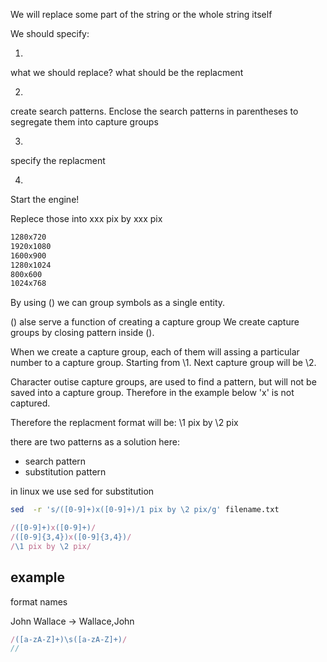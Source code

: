 We will replace some part of the string or the whole string itself

We should specify:

1)
what we should replace?
what should be the replacment

2)
create search patterns.
Enclose the search patterns in parentheses to segregate them into capture groups


3) 
specify the replacment

4) 
Start the engine!

Replece those into xxx pix by  xxx pix

```txt
1280x720
1920x1080
1600x900
1280x1024
800x600
1024x768
```

By using () we can group symbols as a single entity.

() alse serve a function of creating a capture group
We create capture groups by closing pattern inside ().

When we create a capture group, each of them will assing a particular number to a capture group. Starting from \1. Next capture group will be \2.

Character outise capture groups, are used to find a pattern, but will not be saved into a capture group. Therefore in the example below 'x' is not captured.

Therefore the replacment format will be:
\1 pix by \2 pix

there are two patterns as a solution here:
- search pattern
- substitution pattern

in linux we use sed for substitution

```bash
sed  -r 's/([0-9]+)x([0-9]+)/1 pix by \2 pix/g' filename.txt
```

```js
/([0-9]+)x([0-9]+)/
/([0-9]{3,4})x([0-9]{3,4})/
/\1 pix by \2 pix/
```

## example 
format names

John Wallace -> Wallace,John

```js
/([a-zA-Z]+)\s([a-zA-Z]+)/
//
```

